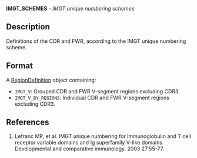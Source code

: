 





**IMGT_SCHEMES** - *IMGT unique numbering schemes*

Description
--------------------

Definitions of the CDR and FWR, according to the IMGT unique numbering scheme.




Format
-------------------
A [RegionDefinition](RegionDefinition-class.md) object containing:

+ `IMGT_V`:                     Grouped CDR and FWR V-segment regions excluding CDR3.
+ `IMGT_V_BY_REGIONS`:          Individual CDR and FWR V-segment regions excluding CDR3.


References
-------------------


1. Lefranc MP, et al. IMGT unique numbering for immunoglobulin and T cell 
receptor variable domains and Ig superfamily V-like domains. 
Developmental and comparative immunology. 2003 27:55-77.







